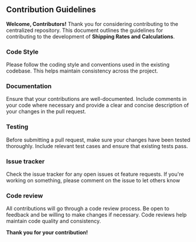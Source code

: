 ## Contribution Guidelines

**Welcome, Contributors!**
Thank you for considering contributing to the centralized repository. This document outlines the guidelines for contributing to the development of **Shipping Rates and Calculations**.

### Code Style
Please follow the coding style and conventions used in the existing codebase. This helps maintain consistency across the project.

### Documentation
Ensure that your contributions are well-documented. Include comments in your code where necessary and provide a clear and concise description of your changes in the pull request.

### Testing
Before submitting a pull request, make sure your changes have been tested thoroughly. Include relevant test cases and ensure that existing tests pass.

### Issue tracker
Check the issue tracker for any open issues ot feature requests. If you're working on something, please comment on the issue to let others know

### Code review
All contributions will go through a code review process. Be open to feedback and be willing to make changes if necessary. Code reviews help maintain code quality and consistency.

**Thank you for your contribution!**